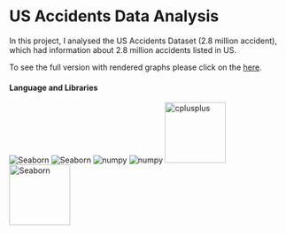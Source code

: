 # US Accidents Data Analysis
In this project, I analysed the US Accidents Dataset (2.8 million accident), which had information about 2.8 million 
accidents listed in US.

To see the full version with rendered graphs please click on the [here](https://nbviewer.org/github/matthewmachnowski/us-accidents-analysis/blob/main/us_accidents_analysis.ipynb).

#### Language and Libraries

<p>
<a><img src="https://img.shields.io/badge/Python-FFD43B?style=for-the-badge&logo=python&logoColor=darkgreen" alt="Seaborn"/></a>
<a><img src="https://img.shields.io/badge/Pandas-2C2D72?style=for-the-badge&logo=pandas&logoColor=white" alt="Seaborn"/></a>
<a><img src="https://img.shields.io/badge/Numpy-777BB4?style=for-the-badge&logo=numpy&logoColor=white" alt="numpy"/></a>
<a><img src="https://img.shields.io/badge/Plotly-0d0700?style=for-the-badge&logo=plotly&logoColor=white" alt="numpy"/></a>
<a><img src="https://matplotlib.org/_static/logo2_compressed.svg" alt="cplusplus" width="110"/></a>
<a><img src="https://seaborn.pydata.org/_static/logo-wide-lightbg.svg" alt="Seaborn"width="110"/></a>
</p>
